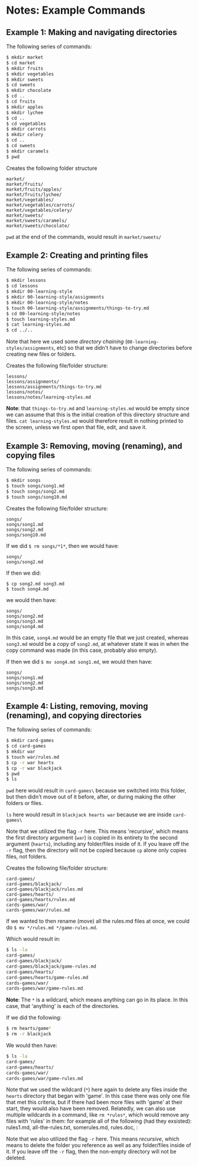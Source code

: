 # Notes: Example Commands

## Example 1: Making and navigating directories

The following series of commands:

~~~bash
$ mkdir market
$ cd market
$ mkdir fruits
$ mkdir vegetables
$ mkdir sweets
$ cd sweets
$ mkdir chocolate
$ cd ..
$ cd fruits
$ mkdir apples
$ mkdir lychee
$ cd ..
$ cd vegetables
$ mkdir carrots
$ mkdir celery
$ cd ..
$ cd sweets
$ mkdir caramels
$ pwd
~~~

Creates the following folder structure

~~~
market/
market/fruits/
market/fruits/apples/
market/fruits/lychee/
market/vegetables/
market/vegetables/carrots/
market/vegetables/celery/
market/sweets/
market/sweets/caramels/
market/sweets/chocolate/
~~~

`pwd` at the end of the commands, would result in `market/sweets/`

## Example 2: Creating and printing files

The following series of commands:

~~~bash
$ mkdir lessons
$ cd lessons
$ mkdir 00-learning-style
$ mkdir 00-learning-style/assignments
$ mkdir 00-learning-style/notes
$ touch 00-learning-style/assignments/things-to-try.md
$ cd 00-learning-style/notes
$ touch learning-styles.md
$ cat learning-styles.md
$ cd ../..
~~~

Note that here we used some _directory chaining_ (`00-learning-styles/assignments`, etc) so that we didn't have to change directories before creating new files or folders.

Creates the following file/folder structure:

~~~
lessons/
lessons/assignments/
lessons/assignments/things-to-try.md
lessons/notes/
lessons/notes/learning-styles.md
~~~

__Note__: that `things-to-try.md` and `learning-styles.md` would be empty since we can assume that this is the initial creation of this directory structure and files. `cat learning-styles.md` would therefore result in nothing printed to the screen, unless we first open that file, edit, and save it.

## Example 3: Removing, moving (renaming), and copying files

The following series of commands:

~~~bash
$ mkdir songs
$ touch songs/song1.md
$ touch songs/song2.md
$ touch songs/song10.md
~~~

Creates the following file/folder structure:

~~~
songs/
songs/song1.md
songs/song2.md
songs/song10.md
~~~

If we did `$ rm songs/*1*`, then we would have:

~~~
songs/
songs/song2.md
~~~

If then we did:

~~~
$ cp song2.md song3.md
$ touch song4.md
~~~

we would then have:

~~~
songs/
songs/song2.md
songs/song3.md
songs/song4.md
~~~

In this case, `song4.md` would be an empty file that we just created, whereas `song3.md` would be a copy of `song2.md`, at whatever state it was in when the copy command was made (in this case, probably also empty).

If then we did `$ mv song4.md song1.md`, we would then have:

~~~
songs/
songs/song1.md
songs/song2.md
songs/song3.md
~~~

## Example 4: Listing, removing, moving (renaming), and copying  directories

The following series of commands:

~~~bash
$ mkdir card-games
$ cd card-games
$ mkdir war
$ touch war/rules.md
$ cp -r war hearts
$ cp -r war blackjack
$ pwd
$ ls
~~~

`pwd` here would result in `card-games\` because we switched into this folder, but then didn't move out of it before, after, or during making the other folders or files.

`ls` here would result in `blackjack hearts war` because we are inside `card-games\`

Note that we utilized the flag `-r` here. This means 'recursive', which means the first directory argument (`war`) is copied in its entirety to the second argument (`hearts`), including any folder/files inside of it. If you leave off the `-r` flag, then the directory will not be copied because `cp` alone only copies files, not folders.

Creates the following file/folder structure:

~~~
card-games/
card-games/blackjack/
card-games/blackjack/rules.md
card-games/hearts/
card-games/hearts/rules.md
cards-games/war/
cards-games/war/rules.md
~~~

If we wanted to then rename (move) all the rules.md files at once, we could do `$ mv */rules.md */game-rules.md`.

Which would result in:

~~~bash
$ ls -la
card-games/
card-games/blackjack/
card-games/blackjack/game-rules.md
card-games/hearts/
card-games/hearts/game-rules.md
cards-games/war/
cards-games/war/game-rules.md
~~~

__Note__: The `*` is a wildcard, which means anything can go in its place. In this case, that 'anything' is each of the directories.

If we did the following:

~~~bash
$ rm hearts/game*
$ rm -r blackjack
~~~

We would then have:

~~~bash
$ ls -la
card-games/
card-games/hearts/
cards-games/war/
cards-games/war/game-rules.md
~~~

Note that we used the wildcard (`*`) here again to delete any files inside the `hearts` directory that began with 'game'. In this case there was only one file that met this criteria, but if there had been more files with 'game' at their start, they would also have been removed. Relatedly, we can also use multiple wildcards in a command, like `rm *rules*`, which would remove any files with 'rules' in them: for example all of the following (had they exsisted): rules1.md, all-the-rules.txt, somerules.md, rules.doc, :

Note that we also utilized the flag `-r` here. This means _recursive_, which means to delete the folder you reference as well as any folder/files inside of it. If you leave off the `-r` flag, then the non-empty directory will not be deleted.
